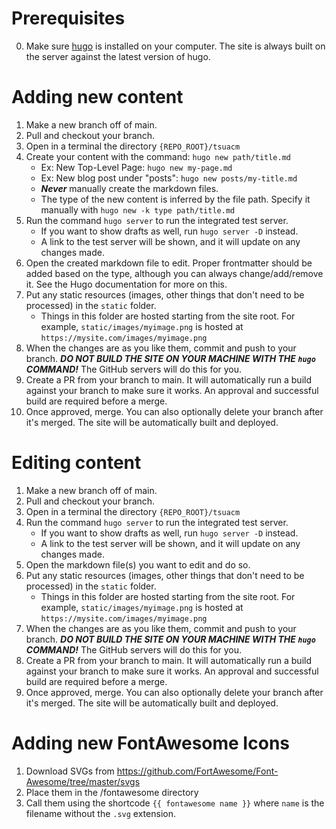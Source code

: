 # Prerequisites
0. Make sure [hugo](https://gohugo.io/getting-started/installing) is installed on your computer. The site is always built on the server against the latest version of hugo.

# Adding new content

1. Make a new branch off of main.
2. Pull and checkout your branch.
3. Open in a terminal the directory `{REPO_ROOT}/tsuacm`
4. Create your content with the command: `hugo new path/title.md`
    + Ex: New Top-Level Page: `hugo new my-page.md`
    + Ex: New blog post under "posts": `hugo new posts/my-title.md`
    + ***Never*** manually create the markdown files.
    + The type of the new content is inferred by the file path. Specify it manually with `hugo new -k type path/title.md`
5. Run the command `hugo server` to run the integrated test server.
    + If you want to show drafts as well, run `hugo server -D` instead.
    + A link to the test server will be shown, and it will update on any changes made.
6. Open the created markdown file to edit. Proper frontmatter should be added based on the type, although you can always change/add/remove it. See the Hugo documentation for more on this.
7. Put any static resources (images, other things that don't need to be processed) in the `static` folder.
    + Things in this folder are hosted starting from the site root. For example, `static/images/myimage.png` is hosted at `https://mysite.com/images/myimage.png`
8. When the changes are as you like them, commit and push to your branch. ***DO NOT BUILD THE SITE ON YOUR MACHINE WITH THE `hugo` COMMAND!*** The GitHub servers will do this for you.
9. Create a PR from your branch to main. It will automatically run a build against your branch to make sure it works. An approval and successful build are required before a merge.
10.  Once approved, merge. You can also optionally delete your branch after it's merged. The site will be automatically built and deployed.

# Editing content

1. Make a new branch off of main.
2. Pull and checkout your branch.
3. Open in a terminal the directory `{REPO_ROOT}/tsuacm`
4. Run the command `hugo server` to run the integrated test server.
    + If you want to show drafts as well, run `hugo server -D` instead.
    + A link to the test server will be shown, and it will update on any changes made.
5. Open the markdown file(s) you want to edit and do so.
6. Put any static resources (images, other things that don't need to be processed) in the `static` folder.
    + Things in this folder are hosted starting from the site root. For example, `static/images/myimage.png` is hosted at `https://mysite.com/images/myimage.png`
7. When the changes are as you like them, commit and push to your branch. ***DO NOT BUILD THE SITE ON YOUR MACHINE WITH THE `hugo` COMMAND!*** The GitHub servers will do this for you.
8. Create a PR from your branch to main. It will automatically run a build against your branch to make sure it works. An approval and successful build are required before a merge.
9.  Once approved, merge. You can also optionally delete your branch after it's merged. The site will be automatically built and deployed.

# Adding new FontAwesome Icons

1. Download SVGs from https://github.com/FortAwesome/Font-Awesome/tree/master/svgs
2. Place them in the /fontawesome directory
3. Call them using the shortcode `{{ fontawesome name }}` where `name` is the filename without the `.svg` extension.